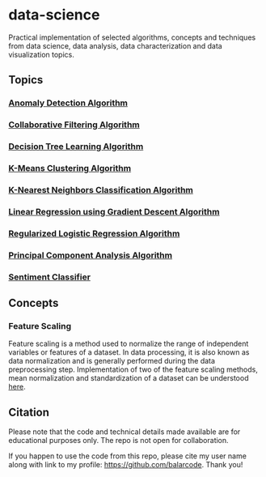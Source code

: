 # data-science

Practical implementation of selected algorithms, concepts and techniques from data science, data analysis, data characterization and data visualization topics.

## Topics

### [Anomaly Detection Algorithm](https://github.com/balarcode/data-science/tree/main/anomaly_detection)

### [Collaborative Filtering Algorithm](https://github.com/balarcode/data-science/tree/main/collaborative_filtering)

### [Decision Tree Learning Algorithm](https://github.com/balarcode/data-science/tree/main/decision_tree)

### [K-Means Clustering Algorithm](https://github.com/balarcode/data-science/tree/main/k_means_clustering)

### [K-Nearest Neighbors Classification Algorithm](https://github.com/balarcode/data-science/tree/main/k_nearest_neighbors)

### [Linear Regression using Gradient Descent Algorithm](https://github.com/balarcode/data-science/tree/main/linear_regression)

### [Regularized Logistic Regression Algorithm](https://github.com/balarcode/data-science/tree/main/logistic_regression)

### [Principal Component Analysis Algorithm](https://github.com/balarcode/data-science/tree/main/principal_component_analysis)

### [Sentiment Classifier](https://github.com/balarcode/data-science/tree/main/sentiment_classifier)

## Concepts

### Feature Scaling

Feature scaling is a method used to normalize the range of independent variables or features of a dataset. In data processing, it is also known as data normalization and is generally performed during the data preprocessing step. Implementation of two of the feature scaling methods, mean normalization and standardization of a dataset can be understood [here](https://github.com/balarcode/subjects/tree/main/random_process#readme).

## Citation

Please note that the code and technical details made available are for educational purposes only. The repo is not open for collaboration.

If you happen to use the code from this repo, please cite my user name along with link to my profile: https://github.com/balarcode. Thank you!
